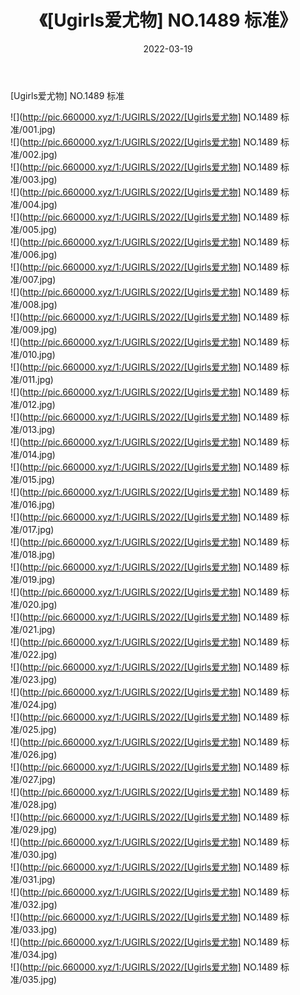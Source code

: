 ﻿---
layout: post
title:  《[Ugirls爱尤物] NO.1489 标准》
date:   2022-03-19
img: http://pic.660000.xyz/1:/UGIRLS/2022/[Ugirls爱尤物] NO.1489 标准/000.jpg
categories: [美女, 清纯, 唯美]
---

[Ugirls爱尤物] NO.1489 标准

 ![](http://pic.660000.xyz/1:/UGIRLS/2022/[Ugirls爱尤物] NO.1489 标准/001.jpg) <br>![](http://pic.660000.xyz/1:/UGIRLS/2022/[Ugirls爱尤物] NO.1489 标准/002.jpg) <br>![](http://pic.660000.xyz/1:/UGIRLS/2022/[Ugirls爱尤物] NO.1489 标准/003.jpg) <br>![](http://pic.660000.xyz/1:/UGIRLS/2022/[Ugirls爱尤物] NO.1489 标准/004.jpg) <br>![](http://pic.660000.xyz/1:/UGIRLS/2022/[Ugirls爱尤物] NO.1489 标准/005.jpg) <br>![](http://pic.660000.xyz/1:/UGIRLS/2022/[Ugirls爱尤物] NO.1489 标准/006.jpg) <br>![](http://pic.660000.xyz/1:/UGIRLS/2022/[Ugirls爱尤物] NO.1489 标准/007.jpg) <br>![](http://pic.660000.xyz/1:/UGIRLS/2022/[Ugirls爱尤物] NO.1489 标准/008.jpg) <br>![](http://pic.660000.xyz/1:/UGIRLS/2022/[Ugirls爱尤物] NO.1489 标准/009.jpg) <br>![](http://pic.660000.xyz/1:/UGIRLS/2022/[Ugirls爱尤物] NO.1489 标准/010.jpg) <br>![](http://pic.660000.xyz/1:/UGIRLS/2022/[Ugirls爱尤物] NO.1489 标准/011.jpg) <br>![](http://pic.660000.xyz/1:/UGIRLS/2022/[Ugirls爱尤物] NO.1489 标准/012.jpg) <br>![](http://pic.660000.xyz/1:/UGIRLS/2022/[Ugirls爱尤物] NO.1489 标准/013.jpg) <br>![](http://pic.660000.xyz/1:/UGIRLS/2022/[Ugirls爱尤物] NO.1489 标准/014.jpg) <br>![](http://pic.660000.xyz/1:/UGIRLS/2022/[Ugirls爱尤物] NO.1489 标准/015.jpg) <br>![](http://pic.660000.xyz/1:/UGIRLS/2022/[Ugirls爱尤物] NO.1489 标准/016.jpg) <br>![](http://pic.660000.xyz/1:/UGIRLS/2022/[Ugirls爱尤物] NO.1489 标准/017.jpg) <br>![](http://pic.660000.xyz/1:/UGIRLS/2022/[Ugirls爱尤物] NO.1489 标准/018.jpg) <br>![](http://pic.660000.xyz/1:/UGIRLS/2022/[Ugirls爱尤物] NO.1489 标准/019.jpg) <br>![](http://pic.660000.xyz/1:/UGIRLS/2022/[Ugirls爱尤物] NO.1489 标准/020.jpg) <br>![](http://pic.660000.xyz/1:/UGIRLS/2022/[Ugirls爱尤物] NO.1489 标准/021.jpg) <br>![](http://pic.660000.xyz/1:/UGIRLS/2022/[Ugirls爱尤物] NO.1489 标准/022.jpg) <br>![](http://pic.660000.xyz/1:/UGIRLS/2022/[Ugirls爱尤物] NO.1489 标准/023.jpg) <br>![](http://pic.660000.xyz/1:/UGIRLS/2022/[Ugirls爱尤物] NO.1489 标准/024.jpg) <br>![](http://pic.660000.xyz/1:/UGIRLS/2022/[Ugirls爱尤物] NO.1489 标准/025.jpg) <br>![](http://pic.660000.xyz/1:/UGIRLS/2022/[Ugirls爱尤物] NO.1489 标准/026.jpg) <br>![](http://pic.660000.xyz/1:/UGIRLS/2022/[Ugirls爱尤物] NO.1489 标准/027.jpg) <br>![](http://pic.660000.xyz/1:/UGIRLS/2022/[Ugirls爱尤物] NO.1489 标准/028.jpg) <br>![](http://pic.660000.xyz/1:/UGIRLS/2022/[Ugirls爱尤物] NO.1489 标准/029.jpg) <br>![](http://pic.660000.xyz/1:/UGIRLS/2022/[Ugirls爱尤物] NO.1489 标准/030.jpg) <br>![](http://pic.660000.xyz/1:/UGIRLS/2022/[Ugirls爱尤物] NO.1489 标准/031.jpg) <br>![](http://pic.660000.xyz/1:/UGIRLS/2022/[Ugirls爱尤物] NO.1489 标准/032.jpg) <br>![](http://pic.660000.xyz/1:/UGIRLS/2022/[Ugirls爱尤物] NO.1489 标准/033.jpg) <br>![](http://pic.660000.xyz/1:/UGIRLS/2022/[Ugirls爱尤物] NO.1489 标准/034.jpg) <br>![](http://pic.660000.xyz/1:/UGIRLS/2022/[Ugirls爱尤物] NO.1489 标准/035.jpg) <br>